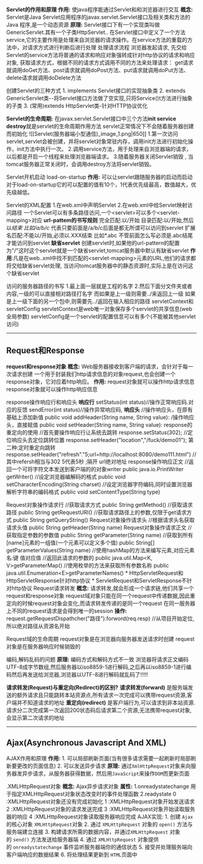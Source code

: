 **Servlet的作用和原理**
	**作用:**
	使java程序能通过Servlet和和浏览器进行交互
	**概念:**
	Servlet是Java Servlet应用程序的javax.servlet.Servlet接口及相关类和方法的Java 程序,是一个动态资源
	**原理:**
	Servlet接口下有一个实现类叫做GenericServlet.其有一个子类HttpServlet..
	在Servlet接口中定义了一个方法service,它的主要作用是处理来自浏览器的请求操作。在service方法的重载的方法中，对请求方式进行判断后进行处理
	处理请求流程
		浏览器发起请求,
		先交给Servlet的service方法将普通的请求和响应对象强转成针对http协议的请求和响应对象,
		获取请求方式，根据不同的请求方式调用不同的方法来处理请求：
		get请求就调用doGet方法、post请求就调用doPost方法、put请求就调用doPut方法、delete请求就调用doDelete方法

创建Servlet的三种方式
	1. implements Servlet接口的实现抽象类
	2. extends GenericServlet类--将Servlet接口方法做了空实现,只将Service()t方法进行抽象的子类
	3. (常用)extends HttpServlet类-针对HTTP协议优化

**Servlet的生命周期:**
	在javax.servlet.Servlet接口中三个方法**init service destroy**就是servlet的生命周期作用方法
	servlet正常情况下不会随着服务器创建而初始化 
	![[Servlet(服务器端小型通信)_image_1.png|650]]
	1.第一次访问servlet,servlet会被创建，并将servlet对象常驻内存，调用init方法进行初始化操作，init方法中执行一次。
	2.调用service方法，用于处理来自浏览器端的请求，以后都是开启一个线程来处理浏览器端请求。
	3.随着服务器关闭Servlet销毁  ,  当tomcat服务器正常关闭时，会调用destroy方法将servlet销毁。

Servlet开机启动
	load-on-startup
	**作用:** 可以让servlet跟随服务器的启动而启动
	对于load-on-startup它的可以配置的值有10个，1代表优先级最高，数值越大，优先级越低。

Servlet的XML配置
	1.在web.xml中声明Servlet
	2.在web.xml中给Servlet映射访问路径
	一个Servlet可以有多条路径访问,一个\<servlet>可以多个\<servlet-mapping>对应
	**url-pattem的书写规则**
		完全匹配:以/开始
		目录匹配:以/开始,然后以*结束
		比如/a/b/c* 代表只要前面是/a/b/c后面是都无所谓可以访问到servlet
		扩展名匹配:不能以/开始,必须以.XXX结束
		比如*.abc
		不管前面怎么写必须是.abc结尾才能访问到servlet
	**缺省servlet**
		创建servlet时,如果他的url-pattern的配置为"/"这时这个servlet就是一个缺省servlet,tomcat服务器中默认有缺省servlet
		**作用**:凡是在web..xml中找不到匹配的\<servlet-mapping>元素的URL,他们的请求都将交给缺省servlet处理,
		当访问tomcat服务器中的静态资源时,实际上是在访问这个缺省servlet

访问的服务器路径的书写
	1.最上面一层就是工程的名字
	2.然后下面分文件夹或者内容,一级的可以直接相对路径打名字
	而如果是上一级则需要../来返回上一级
	如果是上一级下面的另一个包中,则需要先../返回在输入相应的路径
servletContext和servletConfig
	servletContext是web唯一对象保存多个servlet的共享信息(web全局参数)
	servletConfig是一个servlet的配置信息可以有多个(不能被其他servlet访问)

---
## Request和Response
**request和response对象**
	**概念:**
	Web服务器接收到客户端的请求，会针对于每一次请求创建
	一个用于封装我们http请求信息的对象request,也会创建一个response对象，它对应着http响应。
	**作用:**
	request对象就可以操作http请求信息
	response对象就可以操作http响应信息

response操作响应行和响应头
	**响应行**
	setStatus(int status)//操作正常响应码.对应的反馈
	sendError(int status)//操作异常响应码,
	**响应头**
	//操作响应头，在原有基础上添加新值
	public void addHeader(String name, String value):
	/操作响应头，直接赋值
	public void setHeader(String name, String value):
response的重定向的使用
	//首先要操作响应行让系统去跳转
	response.setStatus(302);
	//定位响应头去定位跳转位置
	response.setHeader("location","/fuck/demo01");
	第二种:定时重定向跳转
	response.setHeader("refresh"."5;url=http://localhost:8080/demo111.html")
	//其中refersh相当与302 5代表5秒 ;隔开 url绝对地址
response操作响应正文
	//返回一个可将字符文本发送到客户端的的对象writer
	public java.io.PrintWriter getWriter()
	//设定浏览器编解码的格式
	public void setCharacterEncoding(String charset)
	//设定浏览器字符编码,同时设置浏览器解析字符串的编码格式
	public void setContentType(String type)


Request对象操作请求行
	//获取请求方式
	public String getMethod()
	//获取请求路径
	public String getRequestURI()
	//获取请求路径上的参数,仅限于get请求方式
	public String getQueryString()
Request对象操作请求头
	//根据请求头名获取请求头值
	public String getHeader(String name)
Request对象操作请求正文
	//获取指定参数的参数值
	public String getParameter(String name)
	//获取到所有\[name]元素的一组值(一个元素可以定义多个值)
	public String[] getParameterValues(String name)
	//使用hashMap的方法来编写元素,对应元素名:键 值对应值
	//返回此请求的参数的
	public java.util.Map<K, V>getParameterMap()
	//使用枚举的方法来获取所有参数名称
	public java.util.Enumeration\<E>getParameterNames()
	* HttpServletRequest和HttpServletResponse针对http协议
	* ServletRequest和ServletResponse不针对http协议
Request请求转发
	**概念:**
	请求转发,就会形成一个请求链,他们共享一个request和response对象
	request域对象只能在同一个request中传递数据,因此重定向的时候request对象会变化,而请求转发传递的是同一个request
	在同一服务器上不同的request请求是会得到唯一的session
	**操作:**
	request.getRequestDispathcher("路径").forword(req.resp)
	//从项目开始定位,所以绝对路径从资源名开始

Request域的生命周期
	request对象是在浏览器向服务器发送请求时创建
	request对象是在服务器响应时候销毁的

编码,解码乱码的问题
	**原理:** 编码方式和解码方式不一致
	浏览器将请求正文编码UTF-8成字节数组,然后服务器以iso8859-1进行解码,之后再以iso8859-1进行编码然后再发送给浏览器,浏览器以UTF-8进行解码就乱码了!!!!!

**请求转发(Request)与重定向(Redirect)的区别?**
	**请求转发(forward)**
	是服务端发送的额外请求且只能跳转本站资源点,所有请求一次完成可以携带request资源,客户端并不知道请求的地址
	**重定向(redirect)**
	是客户端行为,可以请求到非本站资源.请求分二次完成第一次返回200状态码后请求第二个资源,无法携带request对象,会显示第二次请求的地址

---
## Ajax(Asynchronous Javascript And XML)
AJAX作用和原理
	**作用:**
	1. 可以局部刷新页面(当有很多请求需要一起刷新时局部刷新要更改的页面信息)
	2. 可以发送异步请求
	**原理:**
	通过`XmlHttpRequest`对象来向服务器发异步请求，从服务器获得数据，然后用`JavaScript`来操作`DOM`而更新页面

.XMLHttpRequest对象
	**概念:** Ajax异步请求对象
	**属性:**
	1.onreadystatechange
	用于指定XMLHttpRequest对象状态改变时的事件处理函数
	2.readystate
		0 :XMLHttpRequest对象还没有完成初始化
		1 :XMLHttpRequest对象开始发送请求
		2 :XMLHttpRequest对象的请求发送完成
		3 :XMLHttpRequest对象开始读取服务器的响应
		4 :XMLHttpRequest对象读取服务器响应完成
AJAX实现:
	  1. 创建 `Ajax`的核心对象 `XMLHttpRequest`对象
	  2. 通过 `XMLHttpRequest` 对象的 `open()` 方法与服务端建立连接
	  3. 构建请求所需的数据内容，并通过`XMLHttpRequest` 对象的 `send()` 方法发送给服务器端
	  4. 通过 `XMLHttpRequest` 对象提供的 `onreadystatechange` 事件监听服务器端你的通信状态
	  5. 接受并处理服务端向客户端响应的数据结果
	  6. 将处理结果更新到 `HTML`页面中
